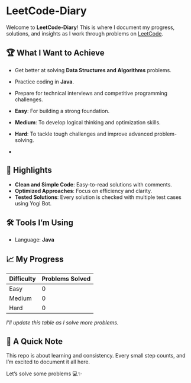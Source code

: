 # LeetCode-Diary

Welcome to **LeetCode-Diary**! This is where I document my progress, solutions, and insights as I work through problems on [LeetCode]([https://leetcode.com/](https://leetcode.com/u/ArpanSankesh/)).

## 🏆 What I Want to Achieve
- Get better at solving **Data Structures and Algorithms** problems.
- Practice coding in **Java**.
- Prepare for technical interviews and competitive programming challenges.



- **Easy**: For building a strong foundation.
- **Medium**: To develop logical thinking and optimization skills.
- **Hard**: To tackle tough challenges and improve advanced problem-solving.
- 

## 🚀 Highlights
- **Clean and Simple Code**: Easy-to-read solutions with comments.
- **Optimized Approaches**: Focus on efficiency and clarity.
- **Tested Solutions**: Every solution is checked with multiple test cases using Yogi Bot.


## 🛠 Tools I’m Using
- Language: **Java**


## 📈 My Progress
| Difficulty | Problems Solved |
|------------|-----------------|
| Easy       | 0               |
| Medium     | 0               |
| Hard       | 0               |

*I’ll update this table as I solve more problems.*

## 📝 A Quick Note
This repo is about learning and consistency. Every small step counts, and I’m excited to document it all here.

Let’s solve some problems 💻✨
